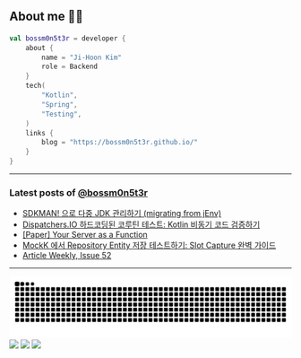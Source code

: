 ## About me 🧑‍💻

```kotlin
val bossm0n5t3r = developer {
    about {
        name = "Ji-Hoon Kim"
        role = Backend
    }
    tech(
        "Kotlin",
        "Spring",
        "Testing",
    )
    links {
        blog = "https://bossm0n5t3r.github.io/"
    }
}
```

---

### Latest posts of [@bossm0n5t3r](https://github.com/bossm0n5t3r)

<!-- BLOG-POST-LIST:START -->
- [SDKMAN! 으로 다중 JDK 관리하기 &lpar;migrating from jEnv&rpar;](https://bossm0n5t3r.github.io/posts/sdkman-multiple-jdk-management-migrating-from-jenv/)
- [Dispatchers.IO 하드코딩된 코루틴 테스트: Kotlin 비동기 코드 검증하기](https://bossm0n5t3r.github.io/posts/kotlin-coroutine-hardcoded-dispatchers-io-test/)
- [[Paper] Your Server as a Function](https://bossm0n5t3r.github.io/posts/paper-your-server-as-a-function/)
- [MockK 에서 Repository Entity 저장 테스트하기: Slot Capture 완벽 가이드](https://bossm0n5t3r.github.io/posts/testing-repository-save-entity-with-mockk/)
- [Article Weekly, Issue 52](https://bossm0n5t3r.github.io/posts/article-weekly-52/)
<!-- BLOG-POST-LIST:END -->

---

![](https://raw.githubusercontent.com/bossm0n5t3r/bossm0n5t3r/output/github-snake.svg)
![](https://streak-stats.demolab.com?user=bossm0n5t3r)
![](https://leetcard.jacoblin.cool/bossm0n5t3r)
![](https://projecteuler.net/profile/bossm0n5t3r.png)

